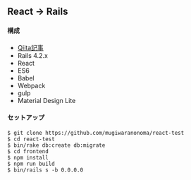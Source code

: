 ## React -> Rails
#### 構成
* [Qiita記事](http://qiita.com/mugiwaranonoma/items/6da6d142f16a734af868)
* Rails 4.2.x
* React
* ES6
* Babel
* Webpack
* gulp
* Material Design Lite

#### セットアップ
    $ git clone https://github.com/mugiwaranonoma/react-test
    $ cd react-test
    $ bin/rake db:create db:migrate
    $ cd frontend
    $ npm install
    $ npm run build
    $ bin/rails s -b 0.0.0.0
